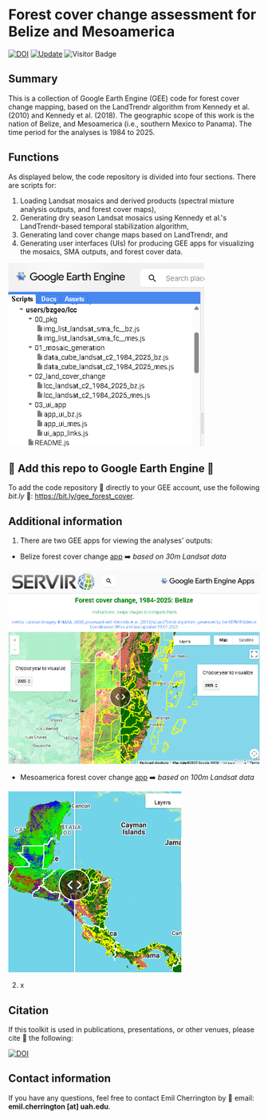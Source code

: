 # Forest cover change assessment for Belize and Mesoamerica

[![DOI](https://zenodo.org/badge/DOI/10.5281/zenodo.15873995.svg)](https://doi.org/10.5281/zenodo.15873995)
[![Update](https://img.shields.io/github/last-commit/bzgeo/forest_cover_change?label=repo%20last%20updated&style=flat-square)](https://github.com/BzGEO/forest_cover_change)
![Visitor Badge](https://visitor-badge.laobi.icu/badge?page_id=bzgeo.forest_cover_change)

## Summary
This is a collection of Google Earth Engine (GEE) code for forest cover change mapping, based on the LandTrendr algorithm from Kennedy et al. (2010) and Kennedy et al. (2018). The geographic scope of this work is the nation of Belize, and Mesoamerica (i.e., southern Mexico to Panama). The time period for the analyses is 1984 to 2025.

## Functions

As displayed below, the code repository is divided into four sections. There are scripts for:

1. Loading Landsat mosaics and derived products (spectral mixture analysis outputs, and forest cover maps),
2. Generating dry season Landsat mosaics using Kennedy et al.'s LandTrendr-based temporal stabilization algorithm,
3. Generating land cover change maps based on LandTrendr, and
4. Generating user interfaces (UIs) for producing GEE apps for visualizing the mosaics, SMA outputs, and forest cover data.

![](https://github.com/BzGEO/forest_cover_change/blob/main/_graphics/gee_repo_structure.png)

## 📢 Add this repo to Google Earth Engine 📢
To add the code repository 💾 directly to your GEE account, use the following *bit.ly* 🔗: https://bit.ly/gee_forest_cover.

## Additional information

1. There are two GEE apps for viewing the analyses' outputs:
   
  * Belize forest cover change [app](https://bzgeo.users.earthengine.app/view/bz-forest-cover-landsat) ➡️ *based on 30m Landsat data*

![](https://github.com/BzGEO/forest_cover_change/blob/main/_graphics/app_screenshot_bz_1.png)
    
  * Mesoamerica forest cover change [app](https://bzgeo.users.earthengine.app/view/mes-fcover-landsat) ➡️ *based on 100m Landsat data*

![](https://github.com/BzGEO/forest_cover_change/blob/main/_graphics/app_screenshot_mes_1.png)

2. x

## Citation

If this toolkit is used in publications, presentations, or other venues, please cite 📝 the following:



[![DOI](https://zenodo.org/badge/DOI/10.5281/zenodo.15873995.svg)](https://doi.org/10.5281/zenodo.15873995)

## Contact information

If you have any questions, feel free to contact Emil Cherrington by :envelope_with_arrow: email: **emil.cherrington [at] uah.edu**.
